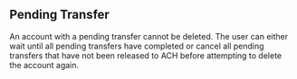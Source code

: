 ## Pending Transfer

An account with a pending transfer cannot be deleted. The user can either wait until all pending transfers have completed or cancel all pending transfers that have not been released to ACH before attempting to delete the account again. 